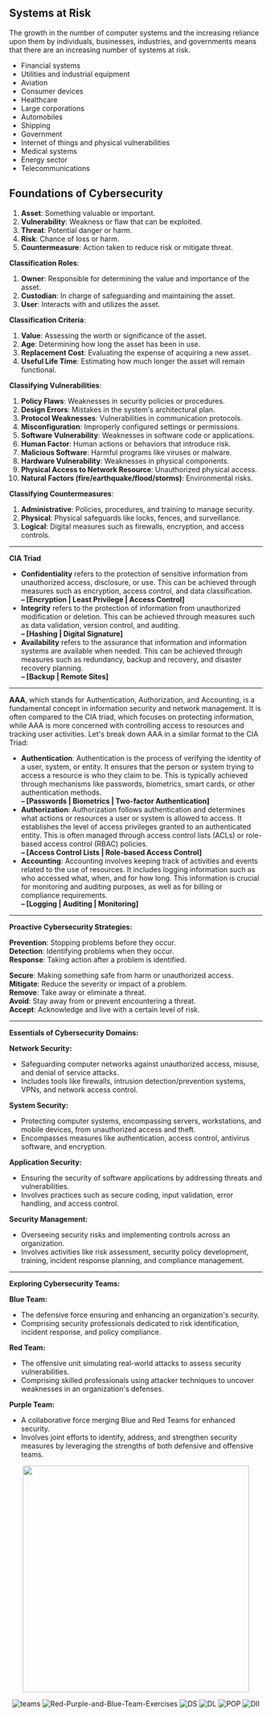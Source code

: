 Systems at Risk
---------------
The growth in the number of computer systems and the increasing reliance upon them by individuals, businesses, industries, and governments means that there are an increasing number of systems at risk.
*   Financial systems
*   Utilities and industrial equipment
*   Aviation
*   Consumer devices
*   Healthcare
*   Large corporations
*   Automobiles
*   Shipping
*   Government
*   Internet of things and physical vulnerabilities
*   Medical systems
*   Energy sector
*   Telecommunications


Foundations of Cybersecurity
----------------------------
1.  **Asset**: Something valuable or important.   
2.  **Vulnerability**: Weakness or flaw that can be exploited.   
3.  **Threat**: Potential danger or harm.   
4.  **Risk**: Chance of loss or harm.   
5.  **Countermeasure**: Action taken to reduce risk or mitigate threat.

**Classification Roles**:
1.  **Owner**: Responsible for determining the value and importance of the asset.
2.  **Custodian**: In charge of safeguarding and maintaining the asset.
3.  **User**: Interacts with and utilizes the asset.

**Classification Criteria**:
1.  **Value**: Assessing the worth or significance of the asset.
2.  **Age**: Determining how long the asset has been in use.
3.  **Replacement Cost**: Evaluating the expense of acquiring a new asset.
4.  **Useful Life Time**: Estimating how much longer the asset will remain functional.

**Classifying Vulnerabilities**:
1.  **Policy Flaws**: Weaknesses in security policies or procedures.
2.  **Design Errors**: Mistakes in the system's architectural plan.
3.  **Protocol Weaknesses**: Vulnerabilities in communication protocols.
4.  **Misconfiguration**: Improperly configured settings or permissions.
5.  **Software Vulnerability**: Weaknesses in software code or applications.
6.  **Human Factor**: Human actions or behaviors that introduce risk.
7.  **Malicious Software**: Harmful programs like viruses or malware.
8.  **Hardware Vulnerability**: Weaknesses in physical components.
9.  **Physical Access to Network Resource**: Unauthorized physical access.
10.  **Natural Factors (fire/earthquake/flood/storms)**: Environmental risks.

**Classifying Countermeasures**:
1.  **Administrative**: Policies, procedures, and training to manage security.
2.  **Physical**: Physical safeguards like locks, fences, and surveillance.
3.  **Logical**: Digital measures such as firewalls, encryption, and access controls.

* * *

**CIA Triad**

*   **Confidentiality** refers to the protection of sensitive information from unauthorized access, disclosure, or use. This can be achieved through measures such as encryption, access control, and data classification.   
    **– \[Encryption | Least Privilege | Access Control\]**
*   **Integrity** refers to the protection of information from unauthorized modification or deletion. This can be achieved through measures such as data validation, version control, and auditing.   
    **– \[Hashing | Digital Signature\]**
*   **Availability** refers to the assurance that information and information systems are available when needed. This can be achieved through measures such as redundancy, backup and recovery, and disaster recovery planning.   
    **– \[Backup | Remote Sites\]**

* * *

**AAA**, which stands for Authentication, Authorization, and Accounting, is a fundamental concept in information security and network management. It is often compared to the CIA triad, which focuses on protecting information, while AAA is more concerned with controlling access to resources and tracking user activities. Let's break down AAA in a similar format to the CIA Triad:

*   **Authentication**: Authentication is the process of verifying the identity of a user, system, or entity. It ensures that the person or system trying to access a resource is who they claim to be. This is typically achieved through mechanisms like passwords, biometrics, smart cards, or other authentication methods.   
    **– \[Passwords | Biometrics | Two-factor Authentication\]**
*   **Authorization**: Authorization follows authentication and determines what actions or resources a user or system is allowed to access. It establishes the level of access privileges granted to an authenticated entity. This is often managed through access control lists (ACLs) or role-based access control (RBAC) policies.   
    **– \[Access Control Lists | Role-based Access Control\]**
*   **Accounting**: Accounting involves keeping track of activities and events related to the use of resources. It includes logging information such as who accessed what, when, and for how long. This information is crucial for monitoring and auditing purposes, as well as for billing or compliance requirements.   
    **– \[Logging | Auditing | Monitoring\]**

* * *

**Proactive Cybersecurity Strategies:**

**Prevention**: Stopping problems before they occur.    
**Detection**: Identifying problems when they occur.    
**Response**: Taking action after a problem is identified.

**Secure**: Making something safe from harm or unauthorized access.   
**Mitigate**: Reduce the severity or impact of a problem.   
**Remove**: Take away or eliminate a threat.   
**Avoid**: Stay away from or prevent encountering a threat.   
**Accept**: Acknowledge and live with a certain level of risk.

* * *

**Essentials of Cybersecurity Domains:**

**Network Security:**
*   Safeguarding computer networks against unauthorized access, misuse, and denial of service attacks.
*   Includes tools like firewalls, intrusion detection/prevention systems, VPNs, and network access control.

**System Security:**
*   Protecting computer systems, encompassing servers, workstations, and mobile devices, from unauthorized access and theft.
*   Encompasses measures like authentication, access control, antivirus software, and encryption.

**Application Security:**
*   Ensuring the security of software applications by addressing threats and vulnerabilities.
*   Involves practices such as secure coding, input validation, error handling, and access control.

**Security Management:**
*   Overseeing security risks and implementing controls across an organization.
*   Involves activities like risk assessment, security policy development, training, incident response planning, and compliance management.

* * *

**Exploring Cybersecurity Teams:**

**Blue Team:**
*   The defensive force ensuring and enhancing an organization's security.
*   Comprising security professionals dedicated to risk identification, incident response, and policy compliance.

**Red Team:**
*   The offensive unit simulating real-world attacks to assess security vulnerabilities.
*   Comprising skilled professionals using attacker techniques to uncover weaknesses in an organization's defenses.

**Purple Team:**
*   A collaborative force merging Blue and Red Teams for enhanced security.
*   Involves joint efforts to identify, address, and strengthen security measures by leveraging the strengths of both defensive and offensive teams.

<div align="center">

<img src="https://github.com/MrM8BRH/MrM8BRH/assets/34133187/3f46d342-6aab-4d00-b3ef-968ae825ae7e" width="450px" hight="250px">

![teams](https://github.com/MrM8BRH/MrM8BRH/assets/34133187/189b9dd5-c394-4101-a7f6-032d1f97955a)
![Red-Purple-and-Blue-Team-Exercises](https://github.com/MrM8BRH/MrM8BRH/assets/34133187/ce8dc507-3d3c-4747-9d6b-c3cab12852cb)
![DS](https://github.com/MrM8BRH/MrM8BRH/assets/34133187/1489cebc-5dd1-4e7b-b49a-03c7b086e61e)
![DL](https://github.com/MrM8BRH/MrM8BRH/assets/34133187/b4c6605b-af2b-4673-b703-2a855f9a5b5f)
![POP](https://github.com/user-attachments/assets/4c27766b-d7bd-4f42-8a00-52878dbdbb07)
![DII](https://github.com/user-attachments/assets/5ef0e286-f610-42ed-9797-560ffd4d8e49)


  
</div>

